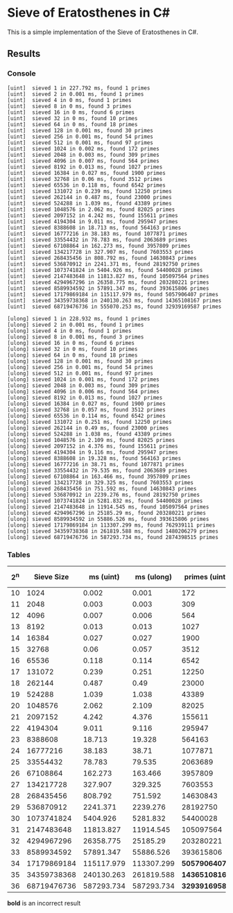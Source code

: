 # Sieve of Eratosthenes in C#

This is a simple implementation of the Sieve of Eratosthenes in C#.

## Results

### Console
```
[uint]  sieved 1 in 227.792 ms, found 1 primes
[uint]  sieved 2 in 0.001 ms, found 1 primes
[uint]  sieved 4 in 0 ms, found 1 primes
[uint]  sieved 8 in 0 ms, found 3 primes
[uint]  sieved 16 in 0 ms, found 6 primes
[uint]  sieved 32 in 0 ms, found 10 primes
[uint]  sieved 64 in 0 ms, found 18 primes
[uint]  sieved 128 in 0.001 ms, found 30 primes
[uint]  sieved 256 in 0.001 ms, found 54 primes
[uint]  sieved 512 in 0.001 ms, found 97 primes
[uint]  sieved 1024 in 0.002 ms, found 172 primes
[uint]  sieved 2048 in 0.003 ms, found 309 primes
[uint]  sieved 4096 in 0.007 ms, found 564 primes
[uint]  sieved 8192 in 0.013 ms, found 1027 primes
[uint]  sieved 16384 in 0.027 ms, found 1900 primes
[uint]  sieved 32768 in 0.06 ms, found 3512 primes
[uint]  sieved 65536 in 0.118 ms, found 6542 primes
[uint]  sieved 131072 in 0.239 ms, found 12250 primes
[uint]  sieved 262144 in 0.487 ms, found 23000 primes
[uint]  sieved 524288 in 1.039 ms, found 43389 primes
[uint]  sieved 1048576 in 2.062 ms, found 82025 primes
[uint]  sieved 2097152 in 4.242 ms, found 155611 primes
[uint]  sieved 4194304 in 9.011 ms, found 295947 primes
[uint]  sieved 8388608 in 18.713 ms, found 564163 primes
[uint]  sieved 16777216 in 38.183 ms, found 1077871 primes
[uint]  sieved 33554432 in 78.783 ms, found 2063689 primes
[uint]  sieved 67108864 in 162.273 ms, found 3957809 primes
[uint]  sieved 134217728 in 327.907 ms, found 7603553 primes
[uint]  sieved 268435456 in 808.792 ms, found 14630843 primes
[uint]  sieved 536870912 in 2241.371 ms, found 28192750 primes
[uint]  sieved 1073741824 in 5404.926 ms, found 54400028 primes
[uint]  sieved 2147483648 in 11813.827 ms, found 105097564 primes
[uint]  sieved 4294967296 in 26358.775 ms, found 203280221 primes
[uint]  sieved 8589934592 in 57891.347 ms, found 393615806 primes
[uint]  sieved 17179869184 in 115117.979 ms, found 5057906407 primes
[uint]  sieved 34359738368 in 240130.263 ms, found 14365108167 primes
[uint]  sieved 68719476736 in 555070.253 ms, found 32939169587 primes
```

```
[ulong] sieved 1 in 228.932 ms, found 1 primes
[ulong] sieved 2 in 0.001 ms, found 1 primes
[ulong] sieved 4 in 0 ms, found 1 primes
[ulong] sieved 8 in 0.001 ms, found 3 primes
[ulong] sieved 16 in 0 ms, found 6 primes
[ulong] sieved 32 in 0 ms, found 10 primes
[ulong] sieved 64 in 0 ms, found 18 primes
[ulong] sieved 128 in 0.001 ms, found 30 primes
[ulong] sieved 256 in 0.001 ms, found 54 primes
[ulong] sieved 512 in 0.001 ms, found 97 primes
[ulong] sieved 1024 in 0.001 ms, found 172 primes
[ulong] sieved 2048 in 0.003 ms, found 309 primes
[ulong] sieved 4096 in 0.006 ms, found 564 primes
[ulong] sieved 8192 in 0.013 ms, found 1027 primes
[ulong] sieved 16384 in 0.027 ms, found 1900 primes
[ulong] sieved 32768 in 0.057 ms, found 3512 primes
[ulong] sieved 65536 in 0.114 ms, found 6542 primes
[ulong] sieved 131072 in 0.251 ms, found 12250 primes
[ulong] sieved 262144 in 0.49 ms, found 23000 primes
[ulong] sieved 524288 in 1.038 ms, found 43389 primes
[ulong] sieved 1048576 in 2.109 ms, found 82025 primes
[ulong] sieved 2097152 in 4.376 ms, found 155611 primes
[ulong] sieved 4194304 in 9.116 ms, found 295947 primes
[ulong] sieved 8388608 in 19.328 ms, found 564163 primes
[ulong] sieved 16777216 in 38.71 ms, found 1077871 primes
[ulong] sieved 33554432 in 79.535 ms, found 2063689 primes
[ulong] sieved 67108864 in 163.466 ms, found 3957809 primes
[ulong] sieved 134217728 in 329.325 ms, found 7603553 primes
[ulong] sieved 268435456 in 751.592 ms, found 14630843 primes
[ulong] sieved 536870912 in 2239.276 ms, found 28192750 primes
[ulong] sieved 1073741824 in 5281.832 ms, found 54400028 primes
[ulong] sieved 2147483648 in 11914.545 ms, found 105097564 primes
[ulong] sieved 4294967296 in 25185.29 ms, found 203280221 primes
[ulong] sieved 8589934592 in 55886.526 ms, found 393615806 primes
[ulong] sieved 17179869184 in 113307.299 ms, found 762939111 primes
[ulong] sieved 34359738368 in 261819.588 ms, found 1480206279 primes
[ulong] sieved 68719476736 in 587293.734 ms, found 2874398515 primes
```

### Tables

| 2<sup>n</sup> | Sieve Size | ms (uint) | ms (ulong) | primes (uint) | primes (ulong) |
|----|----|----|----|----|----|
| 10 | 1024 | 0.002 | 0.001 | 172 | 172 |
| 11 | 2048 | 0.003 | 0.003 | 309 | 309 |
| 12 | 4096 | 0.007 | 0.006 | 564 | 564 |
| 13 | 8192 | 0.013 | 0.013 | 1027 | 1027 |
| 14 | 16384 | 0.027 | 0.027 | 1900 | 1900 |
| 15 | 32768 | 0.06 | 0.057 | 3512 | 3512 |
| 16 | 65536 | 0.118 | 0.114 | 6542 | 6542 |
| 17 | 131072 | 0.239 | 0.251 | 12250 | 12250 |
| 18 | 262144 | 0.487 | 0.49 | 23000 | 23000 |
| 19 | 524288 | 1.039 | 1.038 | 43389 | 43389 |
| 20 | 1048576 | 2.062 | 2.109 | 82025 | 82025 |
| 21 | 2097152 | 4.242 | 4.376 | 155611 | 155611 |
| 22 | 4194304 | 9.011 | 9.116 | 295947 | 295947 |
| 23 | 8388608 | 18.713 | 19.328 | 564163 | 564163 |
| 24 | 16777216 | 38.183 | 38.71 | 1077871 | 1077871 |
| 25 | 33554432 | 78.783 | 79.535 | 2063689 | 2063689 |
| 26 | 67108864 | 162.273 | 163.466 | 3957809 | 3957809 |
| 27 | 134217728 | 327.907 | 329.325 | 7603553 | 7603553 |
| 28 | 268435456 | 808.792 | 751.592 | 14630843 | 14630843 |
| 29 | 536870912 | 2241.371 | 2239.276 | 28192750 | 28192750 |
| 30 | 1073741824 | 5404.926 | 5281.832 | 54400028 | 54400028 |
| 31 | 2147483648 | 11813.827 | 11914.545 | 105097564 | 105097564 |
| 32 | 4294967296 | 26358.775 | 25185.29 | 203280221 | 203280221 |
| 33 | 8589934592 | 57891.347 | 55886.526 | 393615806 | 393615806 |
| 34 | 17179869184 | 115117.979 | 113307.299 | **5057906407**| 762939111 |
| 35 | 34359738368 | 240130.263 | 261819.588 | **14365108167** | 1480206279 |
| 36 | 68719476736 | 587293.734 | 587293.734 | **32939169587** | 2874398515 |

**bold** is an incorrect result